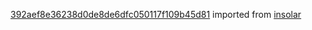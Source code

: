 [392aef8e36238d0de8de6dfc050117f109b45d81](https://github.com/insolar/insolar/commit/392aef8e36238d0de8de6dfc050117f109b45d81) imported from [insolar](https://github.com/insolar/insolar)
